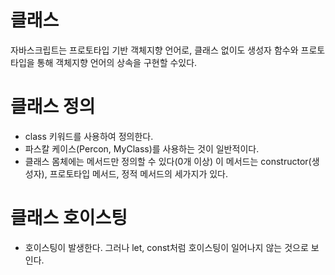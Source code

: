 # 클래스

자바스크립트는 프로토타입 기반 객체지향 언어로, 클래스 없이도 생성자 함수와 프로토타입을 통해 객체지향 언어의 상속을 구현할 수있다.

# 클래스 정의

- class 키워드를 사용하여 정의한다.
- 파스칼 케이스(Percon, MyClass)를 사용하는 것이 일반적이다.
- 클래스 몸체에는 메서드만 정의할 수 있다(0개 이상) 이 메서드는 constructor(생성자), 프로토타입 메서드, 정적 메서드의 세가지가 있다.

# 클래스 호이스팅

- 호이스팅이 발생한다. 그러나 let, const처럼 호이스팅이 일어나지 않는 것으로 보인다.